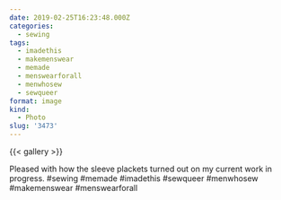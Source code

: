 ```yaml
---
date: 2019-02-25T16:23:48.000Z
categories:
  - sewing
tags:
  - imadethis
  - makemenswear
  - memade
  - menswearforall
  - menwhosew
  - sewqueer
format: image
kind:
  - Photo
slug: '3473'
---
```


{{< gallery >}}

Pleased with how the sleeve plackets turned out on my current work in progress. #sewing #memade #imadethis #sewqueer #menwhosew #makemenswear #menswearforall
